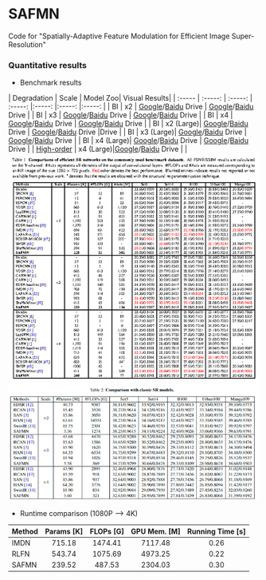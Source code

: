 # SAFMN
Code for "Spatially-Adaptive Feature Modulation for Efficient Image Super-Resolution"

### Quantitative results 
  - Benchmark results 

| Degradation | Scale | Model Zoo| Visual Results| 
| :----- | :-----: | :-----: | :-----: |:-----: |:-----: |:-----: |
| BI | x2 | [Google]()/[Baidu]() Drive | [Google]()/[Baidu]() Drive |
| BI | x3 | [Google]()/[Baidu]() Drive | [Google]()/[Baidu]() Drive |
| BI | x4 | [Google]()/[Baidu]() Drive | [Google]()/[Baidu]() Drive |
| BI | x2 (Large)| [Google]()/[Baidu]() Drive | [Google]()/[Baidu]() Drive |Drive |
| BI | x3 (Large)| [Google]()/[Baidu]() Drive | [Google]()/[Baidu]() Drive |
| BI | x4 (Large)| [Google]()/[Baidu]() Drive | [Google]()/[Baidu]() Drive |
| [High-order](https://github.com/xinntao/Real-ESRGAN) | x4 (Large)|[Google]()/[Baidu]() Drive |  |
<img src="./figs/Efficient_SR.png"/> 
<img src="./figs/Classic_SR.png"/> 

- Runtime comparison (1080P --> 4K)

| Method | Params [K] | FLOPs [G] | GPU Mem. [M] | Running Time [s]|
| :----- | :-----: | :-----: | :-----: |:-----: |
| IMDN | 715.18 | 1474.41| 7117.48 | 0.26 |
| RLFN | 543.74 | 1075.69| 4973.25 | 0.22 |
| SAFMN| 239.52 | 487.53 | 2304.03 | 0.30 |

